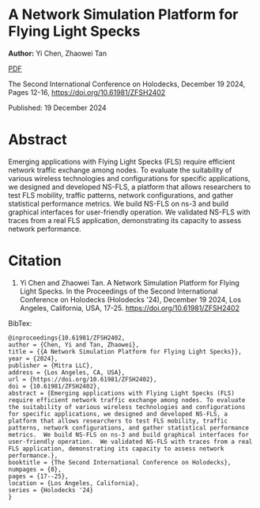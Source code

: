 # A Network Simulation Platform for Flying Light Specks

**Author:** Yi Chen, Zhaowei Tan

[PDF](./NetworkSimulationFLS.pdf)

The Second International Conference on Holodecks, December 19 2024, Pages 12-16, https://doi.org/10.61981/ZFSH2402

Published:  19 December 2024

# Abstract
Emerging applications with Flying Light Specks (FLS) require efficient network traffic exchange among nodes. To evaluate the suitability of various wireless technologies and configurations for specific applications, we designed and developed NS-FLS, a platform that allows researchers to test FLS mobility, traffic patterns, network configurations, and gather statistical performance metrics.  We build NS-FLS on ns-3 and build graphical interfaces for user-friendly operation.  We validated NS-FLS with traces from a real FLS application, demonstrating its capacity to assess network performance.

# Citation

1. Yi Chen and Zhaowei Tan.  A Network Simulation Platform for Flying Light Specks.  In the Proceedings of the Second International Conference on Holodecks (Holodecks '24), December 19 2024, Los Angeles, California, USA, 17-25.  https://doi.org/10.61981/ZFSH2402

BibTex:
```
@inproceedings{10.61981/ZFSH2402,
author = {Chen, Yi and Tan, Zhaowei},
title = {{A Network Simulation Platform for Flying Light Specks}},
year = {2024}, 
publisher = {Mitra LLC}, 
address = {Los Angeles, CA, USA}, 
url = {https://doi.org/10.61981/ZFSH2402}, 
doi = {10.61981/ZFSH2402}, 
abstract = {Emerging applications with Flying Light Specks (FLS) require efficient network traffic exchange among nodes. To evaluate the suitability of various wireless technologies and configurations for specific applications, we designed and developed NS-FLS, a platform that allows researchers to test FLS mobility, traffic patterns, network configurations, and gather statistical performance metrics.  We build NS-FLS on ns-3 and build graphical interfaces for user-friendly operation.  We validated NS-FLS with traces from a real FLS application, demonstrating its capacity to assess network performance.},
booktitle = {The Second International Conference on Holodecks}, 
numpages = {8}, 
pages = {17--25},
location = {Los Angeles, California}, 
series = {Holodecks '24} 
}
```
